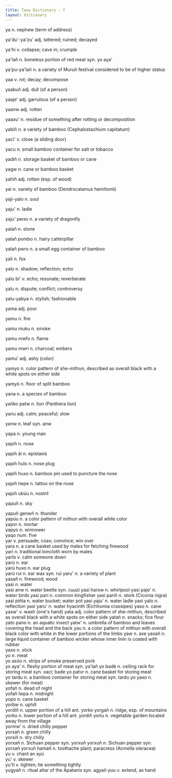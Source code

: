 ```yaml
---
title: Tanw Dictionary - Y
layout: dictionary
---
```


ya	n.	nephew (term of address)		


ya'du'-ya'zu'	adj.	tattered; ruined; decayed		


ya'hi	v.	collapse; cave in; crumple		


ya'lañ	n.	boneless portion of red meat	syn.	yo aya'


ya'pu-ya'lañ	n.	a variety of Muruñ festival considered to be of higher status		


yaa	v.	rot; decay; decompose		


yaabuñ	adj.	dull (of a person)		


yaaje'	adj.	garrulous (of a person)		


yaanw	adj.	rotten		


yaaxu'	n.	residue of something after rotting or decomposition		


yabiñ	n.	a variety of bamboo (Cephalostachium capitatum)		


yaci'	v.	close (a sliding door)		


yacu	n.	small bamboo container for salt or tobacco		


yadiñ	n.	storage basket of bamboo or cane		


yagw	n.	cane or bamboo basket		


yahiñ	adj.	rotten (esp. of wood)		


yai	n.	variety of bamboo (Dendrocalamus hamiltonii)


yaji-yalo	n.	soul


yaju'	n.	ladle


yaju' pwxo	n.	a variety of dragonfly


yalañ	n.	stone


yalañ pombo	n.	hairy catterpillar


yalañ pwro	n.	a small egg container of bamboo


yali	n.	fox


yalo	n.	shadow; reflection; echo


yalo bi'	v.	echo; resonate; reverberate


yalu	n.	dispute; conflict; controversy


yalu-yabya	n.	stylish; fashionable


yama	adj.	poor


yamu	n.	fire


yamu muku	n.	smoke


yamu mwfo	n.	flame


yamu mwri	n.	charcoal; embers		


yamu'	adj.	ashy (color)		


yamyo	n.	color pattern of she-mithun, described as overall black with a white spots on either side		


yamyó	n.	floor of split bamboo		


yana	n.	a species of bamboo		


yañko patw	n.	lion (Panthera lion)		


yanu	adj.	calm; peaceful; slow		


yanw	n.	leaf	syn.	anw


yapa	n.	young man		


yapiñ	n.	nose		


yapiñ ái	n.	epistaxis		


yapiñ hulo	n.	nose plug		


yapiñ huxo	n.	bamboo pin used to puncture the nose		


yapiñ twpe	n.	tattoo on the nose		


yapiñ ubúu	n.	nostril		


yapuñ	n.	sky		


yapuñ genwñ	n.	thunder		
yapúu	n.	a color pattern of mithun with overall while color		
yapvr	n.	mortar		
yapyo	n.	winnower		
yaqo	num.	five		
yar	v.	persuade; coax; convince; win over		
yara	n.	a cane basket used by males for fetching firewood		
yarì	n.	traditional loincloth worn by males		
yarlo	v.	calm someone down		
yarú	n.	ear		
yarú huxo	n.	ear plug		
yarú rui	n.	ear wax	syn.	rui
yaru'	n.	a variety of plant		
yasañ	n.	firewood; wood		
yasi	n.	water		
yasi anw	n.	water beetle	syn.	cuuzi
yasi harxw	n.	whirlpool
yasi paje'	n.	water birds
yasi pari	n.	common kingfisher
yasi pariñ	n.	stork (Ciconia nigra)
yasi piñta	n.	water bucket; water pot
yasi yaju'	n.	water ladle
yasi yalo	n.	reflection
yasi yaru'	n.	water hyacinth (Eichhomia crassipes)
yaso	n.	cane
yasw'	v.	wash (one's hand)
yata	adj.	color pattern of she-mithun, described as overall black with a white spots on either side
yatañ	n.	snacks; fice flour
yato pano	n.	an aquatic insect
yatw'	n.	umbrella of bamboo and leaves covering the head and the back
yau	n.	a color pattern of mithun with overall black color with white in the lower portions of the limbs
yaw	n.	axe
yaxañ	n.	large liquid container of bamboo wicker whose inner linin is coated with rubber		
yaxo	n.	stick		
yo	n.	meat		
yo asóo	n.	strips of smoke preserved pork		
yo aya'	n.	fleshy portion of meat	syn.	ya'lañ
yo badè	n.	ceiling rack for storing meat	syn.	xaci; bade
yo patvr	n.	cane basket for storing meat		
yo tardu	n.	a bamboo container for storing meat	syn.	tardu
yo yaxo	n.	skewer (for meat)		
yofañ	n.	dead of night		
yofañ lwpa	n.	midnight		
yopo	n.	cane basket		
yorbw	n.	uphill		
yordiñ	n.	upper portion of a hill	ant.	yorko
yorgañ	n.	ridge, esp. of mountains		
yorko	n.	lower portion of a hill	ant.	yordiñ
yorlu	n.	vegetable garden located away from the village		
yormw'	n.	dried chilly pepper		
yorsañ	n.	green chilly		
yorsiñ	n.	dry chilly		
yorxañ	n.	Sichuan pepper	syn.	yorxuñ
yorxuñ	n.	Sichuan pepper	syn.	yorxañ
yorxuñ hamañ	n.	toothache plant; paracress (Acmella oleracea)		
yu	v.	chant an ayú		
yu'	v.	skewer		
yu'ti	v.	tighten; tie something tightly		
yugyañ	n.	ritual altar of the Apatanis	syn.	agyañ
yuu	v.	extend, as hand		
